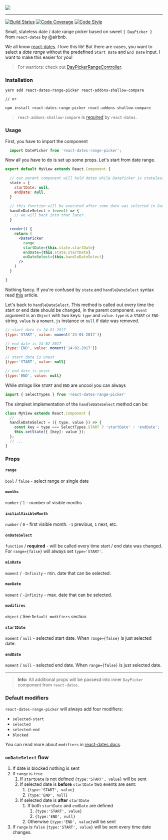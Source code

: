 ![](https://raw.githubusercontent.com/RafalFilipek/react-dates-range-picker/master/logo.png)

---

[![Build Status](https://travis-ci.org/RafalFilipek/react-dates-range-picker.svg?branch=master)](https://travis-ci.org/RafalFilipek/react-dates-range-picker)
[![Code Coverage](https://img.shields.io/codecov/c/github/RafalFilipek/react-dates-range-picker/master.svg)](https://codecov.io/gh/RafalFilipek/react-dates-range-picker)
[![Code Style](https://img.shields.io/badge/codestyle-airbnb-brightgreen.svg)](https://github.com/airbnb/javascript)

Small, stateless date / date range picker based on sweet `{ DayPicker }`  from `react-dates` by @airbnb.

We all know [react-dates](https://github.com/airbnb/react-dates). I love this lib! But there are cases, you want to select a _date range_ without the predefined `Start Date` and `End Date` input. I want to make this easier for you!

> For warriors: check out [DayPickerRangeController](https://github.com/airbnb/react-dates/blob/master/src/components/DayPickerRangeController.jsx).


### Installation

```
yarn add react-dates-range-picker react-addons-shallow-compare

// or

npm install react-dates-range-picker react-addons-shallow-compare
```

> `react-addons-shallow-compare` is [required](https://github.com/airbnb/react-dates/blob/0efa2538ede6a37f0a7ba9325595f86df6358587/package.json#L106) by `react-dates`.

### Usage

First, you have to import the component

```jsx
  import DatePicker from 'react-dates-range-picker';
```

Now all you have to do is set up some props. Let's start from date range.


```jsx
export default MyView extends React.Component {

  // our parent component will hold dates while DatePicker is stateless.
  state = {
    startDate: null,
    endDate: null,
  }

  // this function will be executed after some date was selected in DatePicker.
  handleDateSelect = (event) => {
    // we will back into that later.
  }

  render() {
    return (
      <DatePicker
        range
        startDate={this.state.startDate}
        endDate={this.state.startDate}
        onDateSelect={this.handleDateSelect}
      />
    )
  }

}
```

Nothing fancy. If you're confused by `state` and `handleDateSelect` syntax read [this](https://babeljs.io/docs/plugins/transform-class-properties/) article.

Let's back to `handleDateSelect`. This method is called out every time the start or end date should be changed, in the parent component. `event` argument is an `Object` with two keys: `type` and `value`.
`type` is a  `START` or `END` string. `value` is a `moment.js` instance or `null` if date was removed.

```js
// start date is 24-01-2017
{type:'START', value: moment('24-01-2017')}

// end date is 14-02-2017
{type:'END', value: moment('14-02-2017')}

// start date is unest
{type:'START', value: null}

// end date is unset
{type:'END', value: null}
```

While strings like `START` and `END` are uncool you can always

```js
import { SelectTypes } from 'react-dates-range-picker'
```

The simplest implementation of the `handleDateSelect` method can be:

```js
class MyView extends React.Component {
  // ...
  handleDateSelect = ({ type, value }) => {
    const key = type === SelectTypes.START ? 'startDate' : 'endDate';
    this.setState({ [key]: value });
  };
  // ...
}
```

### Props

#### `range`

`bool` / `false` - select range or single date

#### `months`

`number` / `1` - number of visible months

#### `initialVisibleMonth`

`number` / `0`  - first visible month. `-1` previous, `1` next, etc.

#### `onDateSelect`

`function` / **required** - will be called every time start / end date was changed. For `range={false}` will always set `type='START'`.

#### `minDate`

`moment` / `-Infinity` - min. date that can be selected.

#### `maxDate`

`moment` / `-Infinity` - max. date that can be selected.

#### `modifires`

`object` / See `Default modifiers` section.

#### `startDate`

`moment` / `null` - selected start date. When `range={false}` is just selected date.

#### `endDate`

`moment` / `null` - selected end date. When `range={false}` is just selected date.

---

> **Info:** All additional props will be passesd into inner `DayPicker` component from `react-dates`.

### Default modifiers

`react-dates-range-picker` will always add four modifiers:

* `selected-start`
* `selected`
* `selected-end`
* `blocked`

You can read more about `modifiers`  in [react-dates docs](https://github.com/airbnb/react-dates/).

###  `onDateSelect` flow

1. If date is blocked nothing is sent
2. If `range` is `true`
   1. If `startDate` is not defined `{type:'START', value}` will be sent
   2. If selected date is **before** `startDate` two events are sent:
      1. `{type:'START', value}`
      2. `{type:'END', null}`
   3. If selected date is **after** `startDate`
      1. If both `startDate` and `endDate` are defined
         1. `{type:'START', value}`
         2. `{type:'END', null}`
      2. Otherwise `{type:'END', value}`will be sent
3. If `range` is `false` `{type:'START', value}` will be sent every time date changes.

